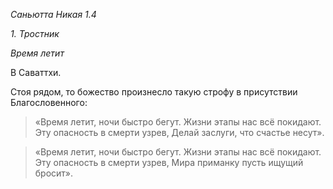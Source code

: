 *Саньютта Никая 1\.4*

*1\. Тростник*

*Время летит*

В Саваттхи\.

Стоя рядом, то божество произнесло такую строфу в присутствии Благословенного:

> «Время летит, ночи быстро бегут\.
> Жизни этапы нас всё покидают\.
> Эту опасность в смерти узрев,
> Делай заслуги, что счастье несут»\.

> «Время летит, ночи быстро бегут\.
> Жизни этапы нас всё покидают\.
> Эту опасность в смерти узрев,
> Мира приманку пусть ищущий бросит»\.
